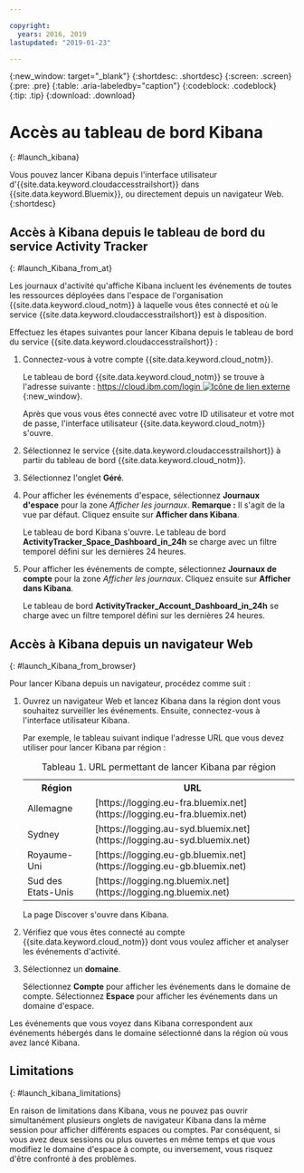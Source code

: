 ```yaml
---

copyright:
  years: 2016, 2019
lastupdated: "2019-01-23"

---
```


{:new_window: target="_blank"}
{:shortdesc: .shortdesc}
{:screen: .screen}
{:pre: .pre}
{:table: .aria-labeledby="caption"}
{:codeblock: .codeblock}
{:tip: .tip}
{:download: .download}



# Accès au tableau de bord Kibana
{: #launch_kibana}

Vous pouvez lancer Kibana depuis l'interface utilisateur d'{{site.data.keyword.cloudaccesstrailshort}} dans {{site.data.keyword.Bluemix}}, ou directement depuis un navigateur Web.
{:shortdesc}
   

##  Accès à Kibana depuis le tableau de bord du service Activity Tracker
{: #launch_Kibana_from_at}

Les journaux d'activité qu'affiche Kibana incluent les événements de toutes les ressources déployées dans l'espace de l'organisation {{site.data.keyword.cloud_notm}} à laquelle vous êtes connecté et où le service {{site.data.keyword.cloudaccesstrailshort}} est à disposition.

Effectuez les étapes suivantes pour lancer Kibana depuis le tableau de bord du service {{site.data.keyword.cloudaccesstrailshort}} :

1. Connectez-vous à votre compte {{site.data.keyword.cloud_notm}}.

    Le tableau de bord {{site.data.keyword.cloud_notm}} se trouve à l'adresse suivante : [https://cloud.ibm.com/login ![Icône de lien externe](../../icons/launch-glyph.svg "Icône de lien externe")](https://cloud.ibm.com/login){:new_window}.
    
	Après que vous vous êtes connecté avec votre ID utilisateur et votre mot de passe, l'interface utilisateur {{site.data.keyword.cloud_notm}} s'ouvre.

2. Sélectionnez le service {{site.data.keyword.cloudaccesstrailshort}} à partir du tableau de bord {{site.data.keyword.cloud_notm}}. 
    
3. Sélectionnez l'onglet **Géré**.

4. Pour afficher les événements d'espace, sélectionnez **Journaux d'espace** pour la zone *Afficher les journaux*. **Remarque :** Il s'agit de la vue par défaut. Cliquez ensuite sur **Afficher dans Kibana**. 

    Le tableau de bord Kibana s'ouvre. Le tableau de bord **ActivityTracker_Space_Dashboard_in_24h** se charge avec un filtre temporel défini sur les dernières 24 heures.

5. Pour afficher les événements de compte, sélectionnez **Journaux de compte** pour la zone *Afficher les journaux*. Cliquez ensuite sur **Afficher dans Kibana**. 

    Le tableau de bord **ActivityTracker_Account_Dashboard_in_24h** se charge avec un filtre temporel défini sur les dernières 24 heures.
	
	
##  Accès à Kibana depuis un navigateur Web
{: #launch_Kibana_from_browser}

Pour lancer Kibana depuis un navigateur, procédez comme suit :

1. Ouvrez un navigateur Web et lancez Kibana dans la région dont vous souhaitez surveiller les événements. Ensuite, connectez-vous à l'interface utilisateur Kibana.
    
    Par exemple, le tableau suivant indique l'adresse URL que vous devez utiliser pour lancer Kibana par région :
      
    <table>
          <caption>Tableau 1. URL permettant de lancer Kibana par région</caption>
           <tr>
            <th>Région</th>
            <th>URL</th>
          </tr>
          <tr>
            <td>Allemagne</td>
            <td>[https://logging.eu-fra.bluemix.net](https://logging.eu-fra.bluemix.net) </td>
          </tr>
          <tr>
            <td>Sydney</td>
            <td>[https://logging.au-syd.bluemix.net](https://logging.au-syd.bluemix.net) </td>
          </tr>
		  <tr>
            <td>Royaume-Uni</td>
            <td>[https://logging.eu-gb.bluemix.net](https://logging.eu-gb.bluemix.net)</td>
          </tr>
		  <tr>
            <td>Sud des Etats-Unis</td>
            <td>[https://logging.ng.bluemix.net](https://logging.ng.bluemix.net) </td>
          </tr>
    </table>
	
	La page Discover s'ouvre dans Kibana.
	
2. Vérifiez que vous êtes connecté au compte {{site.data.keyword.cloud_notm}} dont vous voulez afficher et analyser les événements d'activité.

3. Sélectionnez un **domaine**.

    Sélectionnez **Compte** pour afficher les événements dans le domaine de compte.
    Sélectionnez **Espace** pour afficher les événements dans un domaine d'espace.

Les événements que vous voyez dans Kibana correspondent aux événements hébergés dans le domaine sélectionné dans la région où vous avez lancé Kibana.


## Limitations
{: #launch_kibana_limitations}

 En raison de limitations dans Kibana, vous ne pouvez pas ouvrir simultanément plusieurs onglets de navigateur Kibana dans la même session pour afficher différents espaces ou comptes. Par conséquent, si vous avez deux sessions ou plus ouvertes en même temps et que vous modifiez le domaine d'espace à compte, ou inversement, vous risquez d'être confronté à des problèmes.
	



